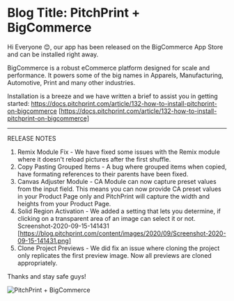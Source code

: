 # **Blog Title**: PitchPrint + BigCommerce

Hi Everyone 😊, our app has been released on the BigCommerce App Store and can be installed right away.

BigCommerce is a robust eCommerce platform designed for scale and performance. It powers some of the big names in Apparels, Manufacturing,
Automotive, Print and many other industries.

Installation is a breeze and we have written a brief to assist you in getting started:
https://docs.pitchprint.com/article/132-how-to-install-pitchprint-on-bigcommerce
[https://docs.pitchprint.com/article/132-how-to-install-pitchprint-on-bigcommerce]

--------------------------------------------------------------------------------------------------------------------------------------------


RELEASE NOTES

 1. Remix Module Fix - We have fixed some issues with the Remix module where it doesn't reload pictures after the first shuffle.
 2. Copy Pasting Grouped Items - A bug where grouped items when copied, have formating references to their parents have been fixed.
 3. Canvas Adjuster Module - CA Module can now capture preset values from the input field. This means you can now provide CA preset values
    in your Product Page only and PitchPrint will capture the width and heights from your Product Page.
 4. Solid Region Activation - We added a setting that lets you determine, if clicking on a transparent area of an image can select it or
    not.
    Screenshot-2020-09-15-141431 [https://blog.pitchprint.com/content/images/2020/09/Screenshot-2020-09-15-141431.png]
 5. Clone Project Previews - We did fix an issue where cloning the project only replicates the first preview image. Now all previews are
    cloned appropriately.

Thanks and stay safe guys!

![PitchPrint + BigCommerce](https://blog.pitchprint.com/content/images/2020/09/BigCommerceLandscape-1.png)

